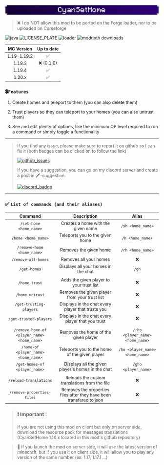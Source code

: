 ![banner](https://github.com/Aeldit/CyanSetHome/blob/1.19.4/images/BANNER_CyanSetHome.png?raw=true)

> ❌ I do NOT allow this mod to be ported on the Forge loader, nor to be uploaded on Curseforge

![java](https://img.shields.io/badge/Java-ED8B00?style=for-the-badge&logo=openjdk&logoColor=white)
![LICENSE_PLATE](https://img.shields.io/github/license/Aeldit/CyanSetHome?style=for-the-badge)
![loader](https://img.shields.io/badge/modloader-Fabric-1976d2?style=for-the-badge)
![modrinth downloads](https://img.shields.io/modrinth/dt/CyanSetHome?color=2e0078&labelColor=2e0078&label=downloads&logo=modrinth&style=for-the-badge)

| MC Version  | Up to date |
|:-----------:|:----------:|
| 1.19-1.19.2 |     ✅      |
|   1.19.3    | ❌ (0.1.0)  |
|   1.19.4    |     ✅      |
|   1.20.x    |     ✅      |

### 💲```Features```

1. Create homes and teleport to them (you can also delete them)

2. Trust players so they can teleport to your homes (you can also untrust them)

3. See and edit plenty of options, like the minimum OP level required to run a command or simply toggle a functionality

***

> If you find any issue, please make sure to report it on github so I can fix it (both badges can be clicked on to
> follow the link)
>
> [![github_issues](https://img.shields.io/github/issues/Aeldit/CyanSetHome?color=red&style=for-the-badge&logo=github)](https://github.com/Aeldit/CyanSetHome/issues)
>
> If you have a suggestion, you can go on my discord server and create a post in 🖍️-suggestion
>
> [![discord_badge](https://img.shields.io/discord/750243612473819188?color=7289da&label=DISCORD&logo=discord&logoColor=7289da&style=for-the-badge)](https://discord.gg/PcYPpqzhKS)

***

### ✅ ```List of commands (and their aliases)```

|                   Command                   |                             Description                              |              Alias               |
|:-------------------------------------------:|:--------------------------------------------------------------------:|:--------------------------------:|
|           `/set-home <home_name>`           |                  Creates a home with the given name                  |        `/sh <home_name>`         |
|             `/home <home_name>`             |                   Teleports you to the given home                    |         `/h <home_name>`         |
|         `/remove-home <home_name>`          |                        Removes the given home                        |        `/rh <home_name>`         |
|             `/remove-all-homes`             |                        Removes all your homes                        |                ❌                 |
|                `/get-homes`                 |                 Displays all your homes in the chat                  |              `/gh`               |
|                                             |                                                                      |                                  |
|                `/home-trust`                |               Adds the given player to your trust list               |                ❌                 |
|               `/home-untrust`               |            Removes the given player from your trust list             |                ❌                 |
|           `/get-trusting-players`           |          Displays in the chat every player that trusts you           |                ❌                 |
|           `/get-trusted-players`            |           Displays in the chat every player that you trust           |                ❌                 |
|                                             |                                                                      |                                  |
| `/remove-home-of <player_name> <home_name>` |                 Removes the home of the given player                 | `/rho <player_name> <home_name>` |
|    `/home-of <player_name> <home_name>`     |            Teleports you to the home of the given player             | `/ho <player_name> <home_name>`  |
|        `/get-homes-of <player_name>`        |          Displays all the given player's homes in the chat           |       `/gho <player_name>`       |
|                                             |                                                                      |                                  |
|           `/reload-translations`            |            Reloads the custom translations from the file             |                ❌                 |
|         `/remove-properties-files`          | Removes the properties files after they have been transfered to json |                ❌                 |

> ### ❗ Important :
>
> If you are not using this mod on client but only on server side, download the resource pack for messages translations
> (CyanSetHome 1.1X.x located in this mod's github repository)

> 📖 If you launch the mod on server side, it will use the latest version of minecraft, but if you use it on client side,
> it will allow you to play any version of the same number (ex: 1.17, 1.17.1 ...)
